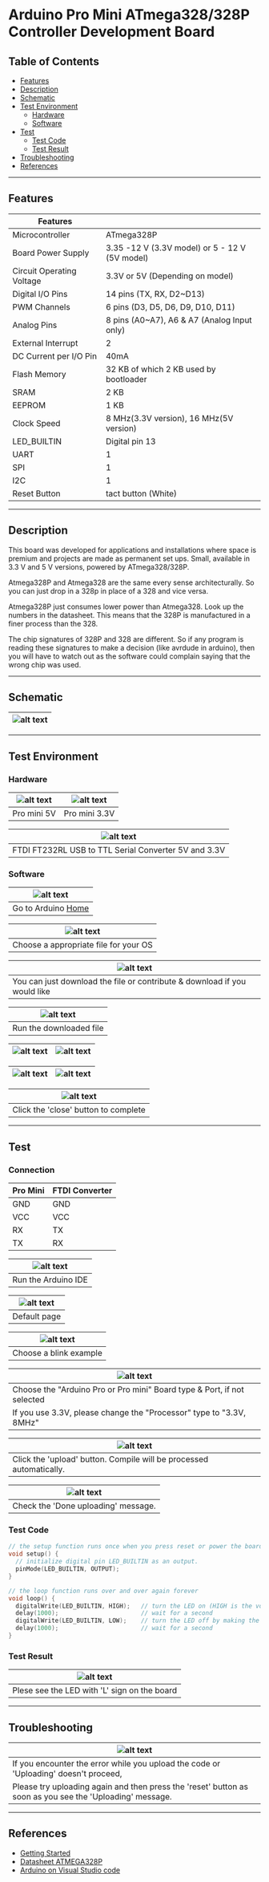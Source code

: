 # Arduino Pro Mini ATmega328/328P Controller Development Board

## Table of Contents

-   [Features](#features)
-   [Description](#description)
-   [Schematic](#schematic)
-   [Test Environment](#test-environment)
    -   [Hardware](#hardware)
    -   [Software](#software)
-   [Test](#test)
    -   [Test Code](#test-code)
    -   [Test Result](#test-result)
-   [Troubleshooting](#troubleshooting)
-   [References](#references)

---

## Features

| Features                  |                                                |
| ------------------------- | ---------------------------------------------- |
| Microcontroller           | ATmega328P                                     |
| Board Power Supply        | 3.35 -12 V (3.3V model) or 5 - 12 V (5V model) |
| Circuit Operating Voltage | 3.3V or 5V (Depending on model)                |
| Digital I/O Pins          | 14 pins (TX, RX, D2~D13)                       |
| PWM Channels              | 6 pins (D3, D5, D6, D9, D10, D11)              |
| Analog Pins               | 8 pins (A0~A7), A6 & A7 (Analog Input only)    |
| External Interrupt        | 2                                              |
| DC Current per I/O Pin    | 40mA                                           |
| Flash Memory              | 32 KB of which 2 KB used by bootloader         |
| SRAM                      | 2 KB                                           |
| EEPROM                    | 1 KB                                           |
| Clock Speed               | 8 MHz(3.3V version), 16 MHz(5V version)        |
| LED_BUILTIN               | Digital pin 13                                 |
| UART                      | 1                                              |
| SPI                       | 1                                              |
| I2C                       | 1                                              |
| Reset Button              | tact button (White)                            |

---

## Description

This board was developed for applications and installations where space is premium and projects are made as permanent set ups. Small, available in 3.3 V and 5 V versions, powered by ATmega328/328P.

Atmega328P and Atmega328 are the same every sense architecturally. So you can just drop in a 328p in place of a 328 and vice versa.<br/>

Atmega328P just consumes lower power than Atmega328. Look up the numbers in the datasheet. This means that the 328P is manufactured in a finer process than the 328.<br/>

The chip signatures of 328P and 328 are different. So if any program is reading these signatures to make a decision (like avrdude in arduino), then you will have to watch out as the software could complain saying that the wrong chip was used.

---

## Schematic

| ![alt text](http://bit.ly/op2001-schematic 'Pro mini Schematic') |
| ---------------------------------------------------------------- |

---

## Test Environment

### Hardware

| ![alt text](https://bit.ly/3aiIthN 'Pro mini') | ![alt text](https://bit.ly/3qnKMFZ 'Pro mini') |
| ---------------------------------------------- | ---------------------------------------------- |
| Pro mini 5V                                    | Pro mini 3.3V                                  |

| ![alt text](https://bit.ly/2LQ30Rw 'USB to TTL Converter') |
| ---------------------------------------------------------- |
| FTDI FT232RL USB to TTL Serial Converter 5V and 3.3V       |

### Software

| ![alt text](http://bit.ly/ep_software_1 'Pro mini') |
| --------------------------------------------------- |
| Go to Arduino [Home](https://www.arduino.cc/)       |

| ![alt text](http://bit.ly/ep_software_2 'Pro mini') |
| --------------------------------------------------- |
| Choose a appropriate file for your OS               |

| ![alt text](http://bit.ly/ep_software_3 'Pro mini')                       |
| ------------------------------------------------------------------------- |
| You can just download the file or contribute & download if you would like |

| ![alt text](http://bit.ly/ep_software_4 'Pro mini') |
| --------------------------------------------------- |
| Run the downloaded file                             |

| ![alt text](http://bit.ly/ep_software_5 'Pro mini') | ![alt text](http://bit.ly/ep_software_6 'Pro mini') |
| --------------------------------------------------- | --------------------------------------------------- |

| ![alt text](http://bit.ly/ep_software_7 'Pro mini') | ![alt text](http://bit.ly/ep_software_8 'Pro mini') |
| --------------------------------------------------- | --------------------------------------------------- |

| ![alt text](http://bit.ly/ep_software_9 'Pro mini') |
| --------------------------------------------------- |
| Click the 'close' button to complete                |

---

## Test

### Connection

| Pro Mini | FTDI Converter |
| -------- | -------------- |
| GND      | GND            |
| VCC      | VCC            |
| RX       | TX             |
| TX       | RX             |

| ![alt text](https://bit.ly/ep_software_10 'Pro mini') |
| ----------------------------------------------------- |
| Run the Arduino IDE                                   |

| ![alt text](http://bit.ly/ep_software_11 'Pro mini') |
| ---------------------------------------------------- |
| Default page                                         |

| ![alt text](http://bit.ly/ep_software_12 'Pro mini') |
| ---------------------------------------------------- |
| Choose a blink example                               |

| ![alt text](https://bit.ly/2NaoN73 'Pro mini')                          |
| ----------------------------------------------------------------------- |
| Choose the "Arduino Pro or Pro mini" Board type & Port, if not selected |
| If you use 3.3V, please change the "Processor" type to "3.3V, 8MHz"     |

| ![alt text](http://bit.ly/uno-upload 'Pro mini')                    |
| ------------------------------------------------------------------- |
| Click the 'upload' button. Compile will be processed automatically. |

| ![alt text](http://bit.ly/upload-done 'Pro mini') |
| ------------------------------------------------- |
| Check the 'Done uploading' message.               |

### Test Code

```c++
// the setup function runs once when you press reset or power the board
void setup() {
  // initialize digital pin LED_BUILTIN as an output.
  pinMode(LED_BUILTIN, OUTPUT);
}

// the loop function runs over and over again forever
void loop() {
  digitalWrite(LED_BUILTIN, HIGH);   // turn the LED on (HIGH is the voltage level)
  delay(1000);                       // wait for a second
  digitalWrite(LED_BUILTIN, LOW);    // turn the LED off by making the voltage LOW
  delay(1000);                       // wait for a second
}
```

### Test Result

| ![alt text](test/OP2001_blink.gif 'Pro mini') |
| --------------------------------------------- |
| Plese see the LED with 'L' sign on the board  |

---

## Troubleshooting

| ![alt text](https://bit.ly/3am5Gjj 'Pro mini Troubleshoot')                                              |
| -------------------------------------------------------------------------------------------------------- |
| If you encounter the error while you upload the code or 'Uploading' doesn't proceed,                     |
| Please try uploading again and then press the 'reset' button as soon as you see the 'Uploading' message. |

---

## References

-   [Getting Started](https://www.arduino.cc/en/Guide/ArduinoLeonardoMicro)
-   [Datasheet ATMEGA328P](http://bit.ly/atmega-328p)
-   [Arduino on Visual Studio code](https://maker.pro/arduino/tutorial/how-to-use-visual-studio-code-for-arduino)

